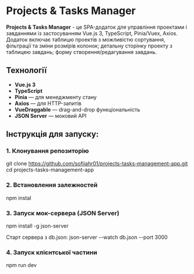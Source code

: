 # Projects & Tasks Manager

**Projects & Tasks Manager** - це SPA-додаток для управління проектами і завданнями із застосуванням Vue.js 3, TypeScript, Pinia/Vuex, Axios. Додаток включає таблицю проектів з можливістю сортування, фільтрації та зміни розмірів колонок; детальну сторінку проекту з таблицею завдань; форму створення/редагування завдань.

## Технології

- **Vue.js 3** 
- **TypeScript**
- **Pinia** — для менеджменту стану
- **Axios** — для HTTP-запитів
- **VueDraggable** — drag-and-drop функціональність
- **JSON Server** — моковий API

## Інструкція для запуску:

### 1. Клонування репозиторію
git clone https://github.com/sofiiahr01/projects-tasks-management-app.git
cd projects-tasks-management-app

### 2. Встановлення залежностей
npm instal

### 3. Запуск мок-сервера (JSON Server)
npm install -g json-server

Старт сервера з db.json:
json-server --watch db.json --port 3000

### 4. Запуск клієнтської частини
npm run dev
